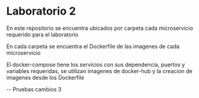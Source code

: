 # Laboratorio 2

En este repositorio se encuentra ubicados por carpeta cada microservicio requerido para el laboratorio

En cada carpeta se encuentra el Dockerfile de las imagenes de cada microservicio

El docker-compose tiene los servicios con sus dependencia, puertos y variables requeridas, se utilizan imagenes de docker-hub y la creacion de imagenes desde los Dockerfile

-- Pruebas cambios 3
